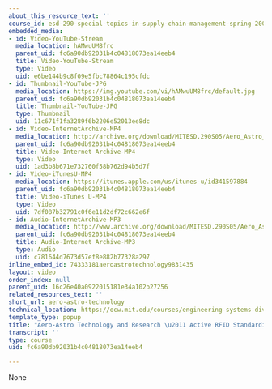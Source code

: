 ```yaml
---
about_this_resource_text: ''
course_id: esd-290-special-topics-in-supply-chain-management-spring-2005
embedded_media:
- id: Video-YouTube-Stream
  media_location: hAMwuUM8frc
  parent_uid: fc6a90db92031b4c04818073ea14eeb4
  title: Video-YouTube-Stream
  type: Video
  uid: e6be144b9c8f09e5fbc78864c195cfdc
- id: Thumbnail-YouTube-JPG
  media_location: https://img.youtube.com/vi/hAMwuUM8frc/default.jpg
  parent_uid: fc6a90db92031b4c04818073ea14eeb4
  title: Thumbnail-YouTube-JPG
  type: Thumbnail
  uid: 11c671f1fa3289f6b2206e52013ee8dc
- id: Video-InternetArchive-MP4
  media_location: http://archive.org/download/MITESD.290S05/Aero_Astro_Technology_and-Research-Active_RFID_Std_Path-220k.mp4
  parent_uid: fc6a90db92031b4c04818073ea14eeb4
  title: Video-Internet Archive-MP4
  type: Video
  uid: 1ad3b8b671e732760f58b762d94b5d7f
- id: Video-iTunesU-MP4
  media_location: https://itunes.apple.com/us/itunes-u/id341597884
  parent_uid: fc6a90db92031b4c04818073ea14eeb4
  title: Video-iTunes U-MP4
  type: Video
  uid: 7df087b32791c0f6e11d2df72c662e6f
- id: Audio-InternetArchive-MP3
  media_location: http://www.archive.org/download/MITESD.290S05/Aero_Astro_Technology_and-Research-Active_RFID_Std_Path.mp3
  parent_uid: fc6a90db92031b4c04818073ea14eeb4
  title: Audio-Internet Archive-MP3
  type: Audio
  uid: c781644d7673d57ef8e882b77328a297
inline_embed_id: 74333181aeroastrotechnology9831435
layout: video
order_index: null
parent_uid: 16c26e40a0922015181e34a102b27256
related_resources_text: ''
short_url: aero-astro-technology
technical_location: https://ocw.mit.edu/courses/engineering-systems-division/esd-290-special-topics-in-supply-chain-management-spring-2005/conference-videos/aero-astro-technology
template_type: popup
title: "Aero-Astro Technology and Research \u2011 Active RFID Standardization Pathway"
transcript: ''
type: course
uid: fc6a90db92031b4c04818073ea14eeb4

---
```

None